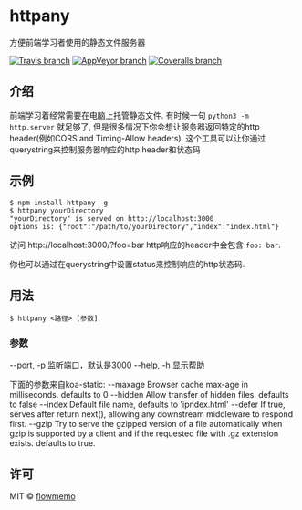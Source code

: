 # httpany
方便前端学习者使用的静态文件服务器

[![Travis branch](https://img.shields.io/travis/flowmemo/httpany/master.svg?style=flat-square)](https://travis-ci.org/flowmemo/httpany)
[![AppVeyor branch](https://img.shields.io/appveyor/ci/flowmemo/httpany/master.svg?style=flat-square&label=Win%20Test)](https://ci.appveyor.com/project/flowmemo/httpany/branch/master)
[![Coveralls branch](https://img.shields.io/coveralls/flowmemo/httpany/master.svg?style=flat-square)](https://coveralls.io/github/flowmemo/httpany?branch=master)

## 介绍
前端学习着经常需要在电脑上托管静态文件.
有时候一句 `python3 -m http.server` 就足够了, 但是很多情况下你会想让服务器返回特定的http header(例如CORS and Timing-Allow headers). 这个工具可以让你通过querystring来控制服务器响应的http header和状态码

## 示例
```shell
$ npm install httpany -g
$ httpany yourDirectory
"yourDirectory" is served on http://localhost:3000
options is: {"root":"/path/to/yourDirectory","index":"index.html"}
```
访问 http://localhost:3000/?foo=bar http响应的header中会包含 `foo: bar`. 

你也可以通过在querystring中设置status来控制响应的http状态码.

## 用法
```shell
$ httpany <路径> [参数]
```

### 参数
--port, -p 监听端口，默认是3000
--help, -h 显示帮助

下面的参数来自koa-static:
--maxage Browser cache max-age in milliseconds. defaults to 0
--hidden Allow transfer of hidden files. defaults to false
--index Default file name, defaults to 'ipndex.html'
--defer If true, serves after return next(), allowing any downstream middleware to respond first.
--gzip Try to serve the gzipped version of a file automatically when gzip is supported by a client and if the requested file with .gz extension exists. defaults to true.

## 许可
MIT © [flowmemo](http://weibo.com/flowmemo)

